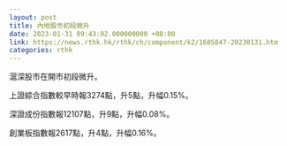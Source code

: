 ```yaml
---
layout: post
title: 內地股市初段微升
date: 2023-01-31 09:43:02.000000000 +08:00
link: https://news.rthk.hk/rthk/ch/component/k2/1685847-20230131.htm
categories: rthk
---
```


滬深股市在開市初段微升。

上證綜合指數較早時報3274點，升5點，升幅0.15%。

深證成份指數報12107點，升9點，升幅0.08%。

創業板指數報2617點，升4點，升幅0.16%。

